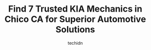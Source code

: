 ---
layout: ampstory
image: https://images.unsplash.com/photo-1558140275-312515f28cbb?ixlib=rb-4.0.3&ixid=MnwxMjA3fDB8MHxwaG90by1wYWdlfHx8fGVufDB8fHx8&auto=format&fit=crop&w=640&h=853&q=80
author: techidn
featured: false
description: Looking for reliable and skilled KIA Mechanic in Chico CA, USA? Your search ends here with the 7 best KIA Mechanic in town. With their expertise and commitment to delivering exceptional serv
title: Find 7 Trusted KIA Mechanics in Chico CA for Superior Automotive Solutions
cover:
   title: Find 7 Trusted KIA Mechanics in Chico CA for Superior Automotive Solutions
   subtitle: Rickpate
   background: https://images.unsplash.com/photo-1558140275-312515f28cbb?ixlib=rb-4.0.3&ixid=MnwxMjA3fDB8MHxwaG90by1wYWdlfHx8fGVufDB8fHx8&auto=format&fit=crop&w=640&h=853&q=80

pages: 
 - layout: thirds
   top: <h1>#1 Chico Hyundai</h1>
   bottom: "<p>So Taylor Warren was who helped me with buying my new 2022 Hyundai Tucson! I normally dont do reviews, but I would have to say, this was by far the best purchase and cus</p>"
   background: https://www.knot35.com/toplist/wp-content/uploads/2023/06/best-kia-mechanic-1-in-chico-ca-1685832226.jpeg
   backgroundblur: true
 - layout: thirds
   top: <h1>#2 Courtesy Automotive Center</h1>
   bottom: "<p>2520 Cohasset Rd, Chico, CA 95973, United States</p>"
   background: https://www.knot35.com/toplist/wp-content/uploads/2023/06/best-kia-mechanic-2-in-chico-ca-1685832226.jpeg
   cta:
      link: https://www.knot35.com/toplist/find-7-trusted-kia-mechanics-in-chico-ca-for-superior-automotive-solutions/
      text: Find 7 Trusted KIA Mechanics in Chico CA for Superior Automotive Solutions
 - layout: thirds
   top: <h1>#3 Tedious Repairs - Chico Automotive Mechanic Transmission Brakes AC Shop</h1>
   bottom: "<p>2695 CA-32, Chico, CA 95973, United States</p>"
   background: https://www.knot35.com/toplist/wp-content/uploads/2023/06/best-kia-mechanic-3-in-chico-ca-1685832227.jpeg
   cta:
      link: https://www.knot35.com/toplist/find-7-trusted-kia-mechanics-in-chico-ca-for-superior-automotive-solutions/
      text: Find 7 Trusted KIA Mechanics in Chico CA for Superior Automotive Solutions
 - layout: thirds
   top: <h1>#4 CHICO CAR CARE, Independent Toyota Lexus Specialist</h1>
   bottom: "<p>1369 E 9th St, Chico, CA 95928, United States</p>"
   background: https://images.unsplash.com/photo-1564951434112-64d74cc2a2d7?ixlib=rb-4.0.3&ixid=MnwxMjA3fDB8MHxwaG90by1wYWdlfHx8fGVufDB8fHx8&auto=format&fit=crop&w=640&h=853&q=80
   cta:
      link: https://www.knot35.com/toplist/find-7-trusted-kia-mechanics-in-chico-ca-for-superior-automotive-solutions/
      text: Find 7 Trusted KIA Mechanics in Chico CA for Superior Automotive Solutions
 - layout: thirds
   top: <h1>#5 Affordable Automotive</h1>
   bottom: "<p>2106 Park Ave, Chico, CA 95928, United States</p>"
   background: https://images.unsplash.com/photo-1496096265110-f83ad7f96608?ixlib=rb-4.0.3&ixid=MnwxMjA3fDB8MHxwaG90by1wYWdlfHx8fGVufDB8fHx8&auto=format&fit=crop&w=640&h=853&q=80
   cta:
      link: https://www.knot35.com/toplist/find-7-trusted-kia-mechanics-in-chico-ca-for-superior-automotive-solutions/
      text: Find 7 Trusted KIA Mechanics in Chico CA for Superior Automotive Solutions
 - layout: thirds
   top: <h1>#6 Knockout Collision Repair</h1>
   bottom: "<p>3225 Esplanade, Chico, CA 95973, United States</p>"
   background: https://images.unsplash.com/photo-1608501821300-4f99e58bba77?ixlib=rb-4.0.3&ixid=MnwxMjA3fDB8MHxwaG90by1wYWdlfHx8fGVufDB8fHx8&auto=format&fit=crop&w=640&h=853&q=80
   cta:
      link: https://www.knot35.com/toplist/find-7-trusted-kia-mechanics-in-chico-ca-for-superior-automotive-solutions/
      text: Find 7 Trusted KIA Mechanics in Chico CA for Superior Automotive Solutions
 - layout: thirds
   top: <h1>#7 Gills Motorworks</h1>
   bottom: "<p>5050 Cohasset Rd #72, Chico, CA 95973, United States</p>"
   background: https://images.unsplash.com/photo-1599422314077-f4dfdaa4cd09?ixlib=rb-4.0.3&ixid=MnwxMjA3fDB8MHxwaG90by1wYWdlfHx8fGVufDB8fHx8&auto=format&fit=crop&w=640&h=853&q=80
   cta:
      link: https://www.knot35.com/toplist/find-7-trusted-kia-mechanics-in-chico-ca-for-superior-automotive-solutions/
      text: Find 7 Trusted KIA Mechanics in Chico CA for Superior Automotive Solutions
 - layout: thirds
   middle: Continue reading...
   background: https://images.unsplash.com/photo-1527067829737-402993088e6b?ixlib=rb-4.0.3&ixid=MnwxMjA3fDB8MHxwaG90by1wYWdlfHx8fGVufDB8fHx8&auto=format&fit=crop&w=640&h=853&q=80
   cta:
      link: https://www.knot35.com/toplist/find-7-trusted-kia-mechanics-in-chico-ca-for-superior-automotive-solutions/
      text: Find 7 Trusted KIA Mechanics in Chico CA for Superior Automotive Solutions
      
---